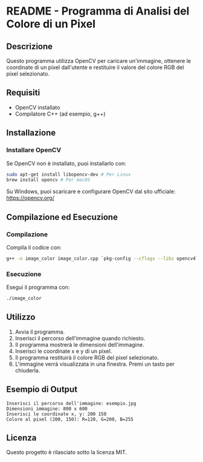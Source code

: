 # README - Programma di Analisi del Colore di un Pixel

## Descrizione
Questo programma utilizza OpenCV per caricare un'immagine, ottenere le coordinate di un pixel dall'utente e restituire il valore del colore RGB del pixel selezionato.

## Requisiti
- OpenCV installato
- Compilatore C++ (ad esempio, g++)

## Installazione
### Installare OpenCV
Se OpenCV non è installato, puoi installarlo con:
```sh
sudo apt-get install libopencv-dev # Per Linux
brew install opencv # Per macOS
```

Su Windows, puoi scaricare e configurare OpenCV dal sito ufficiale: https://opencv.org/

## Compilazione ed Esecuzione
### Compilazione
Compila il codice con:
```sh
g++ -o image_color image_color.cpp `pkg-config --cflags --libs opencv4`
```

### Esecuzione
Esegui il programma con:
```sh
./image_color
```

## Utilizzo
1. Avvia il programma.
2. Inserisci il percorso dell'immagine quando richiesto.
3. Il programma mostrerà le dimensioni dell'immagine.
4. Inserisci le coordinate x e y di un pixel.
5. Il programma restituirà il colore RGB del pixel selezionato.
6. L'immagine verrà visualizzata in una finestra. Premi un tasto per chiuderla.

## Esempio di Output
```
Inserisci il percorso dell'immagine: esempio.jpg
Dimensioni immagine: 800 x 600
Inserisci le coordinate x, y: 200 150
Colore al pixel (200, 150): R=120, G=200, B=255
```

## Licenza
Questo progetto è rilasciato sotto la licenza MIT.

